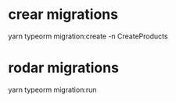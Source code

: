 
# crear migrations
yarn typeorm migration:create -n CreateProducts

# rodar migrations

yarn typeorm migration:run
